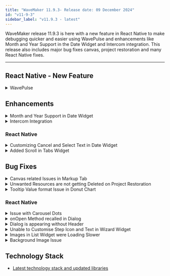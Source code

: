 ```yaml
---
title: "WaveMaker 11.9.3- Release date: 09 December 2024"
id: "v11-9-3"
sidebar_label: "v11.9.3 - latest"
---
```


WaveMaker release 11.9.3 is here with a new feature in React Native to make debugging quicker and easier using WavePulse and enhancements like Month and Year Support in the Date Widget and Intercom integration. This release also includes major bug fixes canvas, project restoration and many React Native fixes.

---

## React Native - New Feature

<details> <summary>WavePulse</summary>

Introducing WavePulse for debugging APK or IPA file. Users can now install the APK or IPA file in their mobile device and connect with WavePulse to debug the WaveMaker specific components and logs. The debug session in WavePulse displays the following information.

- Console logs
- Network
- Element Tree with Properties and Styles
- Timeline of various events
- Storage
- Info

</details>

## Enhancements

<details> <summary> Month and Year Support in Date Widget </summary> 

Introduced a new property in the Properties panel, **View mode**, this allows user to select between day or month mode. With this property, four new date patterns are added, MM/YY, YY/MM, MM/YYYY, and YYYY/MM.

![Month and Day Mode](/learn/assets/month-day-mode-date.png)

The preview mode for day and month mode differs as date field will not be displayed in the preview when month mode is selected in View mode.

**Preview in Month Mode**:

![Month Mode](/learn/assets/month-mode-date.png)

**Preview in Day Mode**:

![Day Mode](/learn/assets/day-mode-date.png)

In the case of month mode, the date value is selected as 01 by default for output format as the display patterns in output format are restricted to DD/MM/YY, YY/MM/DD, DD/MM/YYY, YYYY/MM/DD.

</details>

<details><summary>Intercom Integration</summary>

Re-introduced Intercom to view end user activities in any project. This helps developers to analyse and improve the user experience of the application based on the activities recorded in Intercom.

The following events are tracked in Intercom.
- Create Project
- Create React Native Project
-  Open React Native Project
-  Import Project
-  DB Import
-  REST Service Import
-  SOAP/WebSocket Service Import
-  Java Service Creation
-  API Test
-  Security Configuration
-  Preview App
-  Deploy App
-  Tutorials Opened
-  Push to VCS
-  Push to External Repo
-  Mobile App Build
-  Phonegap Mobile App Build
-  Upgrade Project Start
-  Upgrade Project Success
-  Upgrade Project Failed
-  Finish Project Upgrade Start
-  Finish Project Upgrade Success
-  Finish Project Upgrade Failed
-  Page Creation Success
-  OpenAPI Import Start
-  OpenAPI Import Success
-  OpenAPI Import Failure

![Intercom](/learn/assets/intercom-events.png)

Along with activity tracking, Trial users can now find chatbot using Intercom. This can help the Trial users to navigate, making it easier to use studio.

![Chatbot using Intercom](/learn/assets/chatbot-intercom.png)

</details>


### React Native

<details><summary>Customizing Cancel and Select Text in Date Widget</summary>

In Date widget, added new properties allowing users to customize the text in Cancel and Select button. We have introduced the same enhancement in Time widget.

**Date Widget**

- `dateheadertitle`: To update the date picker header.
- `dateconfirmationtitle`: To update the text in confirmation button.
- `datecanceltitle`: To update the text in cancel button.

**Time Widget**

- `timeheadertitle`: To update the date picker header.
- `timeconfirmationtitle`: To update the text in confirmation button.
- `timecanceltitle`: To update the text in cancel button.

</details>

<details><summary>Added Scroll in Tabs Widget</summary>

Tabs widget is used to add multiple screens at same place. Previously, the user had to tap on the last visible tab on the screen to navigate to the last available tab.

To resolve this issue the scroll feature is added in the Tabs widget. The user has to set the `enableScroll` property as true in the Markup tab.

</details>

## Bug Fixes

<details> <summary> Canvas related Issues in Markup Tab </summary>

**Cursor issue in Markup Tab**: When writing code in Markup tab where the number of lines of code is more than 250, it was observed that when user made any changes in the markup code and saved it, the scroll and cursor moved back to the top of the page instead of the line where the edit was made.

**Issue with Viewing Changes**: In this case, user was able to see that the whole file is changed even when the changes were minor changes like renaming or updating a line, in view changes.

**Code in Single Line**: Intermitently, upon landing on Markup tab, complete code was displayed in one line until user makes some changes and save them.

</details>

<details> <summary> Unwanted Resources are not getting Deleted on Project Restoration </summary>

Previously, when restoring a project, resources (files or folders) missing from the uploaded zip file were not removed from the existing project directory, leaving outdated or unnecessary files behind. The restore process only added or updated resources but didn’t handle deletions.

This issue was fixed by clearing the project folder before extracting the zip file. Now, only the files and folders in the uploaded zip are copied, ensuring the project directory accurately reflects its contents.

This fix removes old or unnecessary files, preventing confusion or any potential issues.

</details>

<details> <summary> Tooltip Value format Issue in Donut Chart </summary>

An issue was observed and fixed in Donut Chart where the y-axis value was not reflecting upon formatting. This issue was noticed when user hovered over the Donut Chart.

</details>

### React Native

<details><summary>Issue with Carousel Dots</summary>

When a Carousel widget has more than 5 windows, the number of dots that appear at the bottom of the page were equal to the number of windows. This issue is now fixed by limiting it to 5 dots and the number of dots can be further customized.

</details>

<details><summary>onOpen Method recalled in Dialog</summary>

An issue was observed when nested Dialog widgets were used where the `onOpen` method was getting called for the first dialog when the second dialog was closed. Now, the `onOpen` method is called for the first dialog only when it is opened for the first time.

</details>

<details><summary> Dialog is appearing without Header </summary>

During preview, the dialogs are appearing without the header as they are opening from the Tabbar section. This was observed only in iOS.

</details>

<details> <summary> Unable to Customise Step Icon and Text in Wizard Widget </summary>

Wizard widget will be useful to display multiple steps and the step icon is changed to show that the user has visited or viewed the step. Previuosly, the users could not customise the icon color and text color of different steps for both completed step and active step.

With this fix, the users can now configure the respective step icon and text with the following CSS classes.

- `.app-wizard-step-icon`
- `.app-icon-text`

</details>

<details> <summary> Images in List Widget were Loading Slower </summary>

The images displayed using Picture widget in the list view were loading slower than the icons due to the internal optimization. This issue was fixed by adding a new property, `fastload`, which enables users to skip some optimisation steps and load the images faster.  

</details>

<details> <summary> Background Image Issue </summary>

An issue was observed and fixed in the preview mode where the background images did not load in the List widget.

</details>

## Technology Stack

- [Latest technology stack and updated libraries](/learn/wavemaker-release-notes#technology-stack)